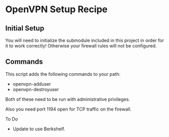 # OpenVPN Setup Recipe

## Initial Setup

You will need to initialize the submodule included in this project in order for it to work correctly! Otherwise your firewall rules will not be configured.

## Commands

This script adds the following commands to your path:

* openvpn-adduser
* openvpn-destroyuser

Both of these need to be run with administrative privileges.

Also you need port 1194 open for TCP traffic on the firewall.

To Do

* Update to use Berkshelf.